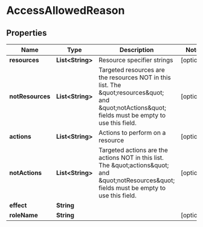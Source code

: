 

# AccessAllowedReason


## Properties

| Name | Type | Description | Notes |
|------------ | ------------- | ------------- | -------------|
|**resources** | **List&lt;String&gt;** | Resource specifier strings |  [optional] |
|**notResources** | **List&lt;String&gt;** | Targeted resources are the resources NOT in this list. The \&quot;resources\&quot; and \&quot;notActions\&quot; fields must be empty to use this field. |  [optional] |
|**actions** | **List&lt;String&gt;** | Actions to perform on a resource |  [optional] |
|**notActions** | **List&lt;String&gt;** | Targeted actions are the actions NOT in this list. The \&quot;actions\&quot; and \&quot;notResources\&quot; fields must be empty to use this field. |  [optional] |
|**effect** | **String** |  |  |
|**roleName** | **String** |  |  [optional] |



